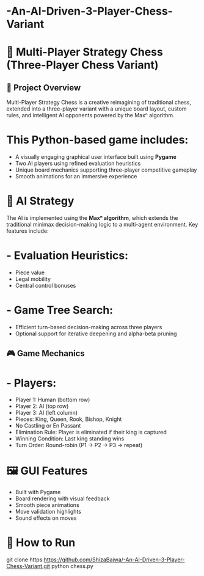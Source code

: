 # -An-AI-Driven-3-Player-Chess-Variant
# 🧠 Multi-Player Strategy Chess (Three-Player Chess Variant)
## 🎯 Project Overview

Multi-Player Strategy Chess is a creative reimagining of traditional chess, extended into a three-player variant with a unique board layout, custom rules, and intelligent AI opponents powered by the Maxⁿ algorithm.

# This Python-based game includes:
- A visually engaging graphical user interface built using **Pygame**
- Two AI players using refined evaluation heuristics
- Unique board mechanics supporting three-player competitive gameplay
- Smooth animations for an immersive experience

# 🧠 AI Strategy

The AI is implemented using the **Maxⁿ algorithm**, which extends the traditional minimax decision-making logic to a multi-agent environment. Key features include:

# - Evaluation Heuristics:
  - Piece value
  - Legal mobility
  - Central control bonuses

# - Game Tree Search:
  - Efficient turn-based decision-making across three players
  - Optional support for iterative deepening and alpha-beta pruning

## 🎮 Game Mechanics

# - Players:
  - Player 1: Human (bottom row)
  - Player 2: AI (top row)
  - Player 3: AI (left column)
- Pieces: King, Queen, Rook, Bishop, Knight  
- No Castling or En Passant  
- Elimination Rule: Player is eliminated if their king is captured  
- Winning Condition: Last king standing wins  
- Turn Order: Round-robin (P1 → P2 → P3 → repeat)

 # 🖼️ GUI Features
- Built with Pygame
- Board rendering with visual feedback
- Smooth piece animations
- Move validation highlights
- Sound effects on moves

 # 🧪 How to Run
git clone https:https://github.com/ShizaBajwa/-An-AI-Driven-3-Player-Chess-Variant.git
python chess.py
